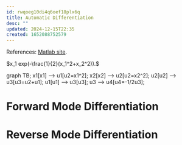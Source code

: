 ```yaml
---
id: rwqoeg10di4q6oef18plx6q
title: Automatic Differentiation
desc: ""
updated: 2024-12-15T22:35
created: 1652088752579
---
```

References: [Matlab site](https://www.mathworks.com/help/deeplearning/ug/deep-learning-with-automatic-differentiation-in-matlab.html).

$x_1 exp(-\frac{1}{2}(x_1^2+x_2^2)).$

<div class="mermaid">
  graph TB;
x1[x1] --&gt; u1[u2=x1^2];
x2[x2] --&gt; u2[u2=x2^2];
u2[u2] --&gt; u3[u3=u2+u1];
u1[u1] --&gt; u3[u3];
u3 --&gt; u4[u4=-1/2u3];
</div>

# Forward Mode Differentiation

# Reverse Mode Differentiation

